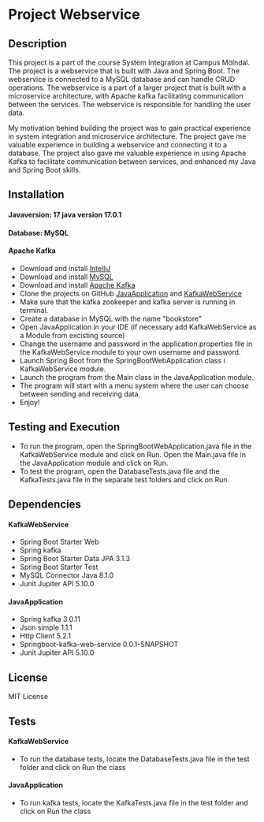 # Project Webservice 

## Description
This project is a part of the course System Integration at Campus Mölndal. The project is a webservice that is built with Java and Spring Boot. The webservice is connected to a MySQL database and can handle CRUD operations. 
The webservice is a part of a larger project that is built with a microservice architecture, with Apache kafka facilitating communication between the services. The webservice is responsible for handling the user data.

My motivation behind building the project was to gain practical experience in system integration and microservice architecture. The project gave me valuable experience in building a webservice and connecting it to a database.
The project also gave me valuable experience in using Apache Kafka to facilitate communication between services, and enhanced my Java and Spring Boot skills.

## Installation
#### Javaversion: 17 java version 17.0.1
#### Database: MySQL
#### Apache Kafka
+ Download and install [IntelliJ](https://www.oracle.com/java/technologies/javase-jdk11-downloads.html)
+ Download and install [MySQL](https://dev.mysql.com/downloads/mysql/)
+ Download and install [Apache Kafka](https://kafka.apache.org/downloads)
+ Clone the projects on GitHub [JavaApplication](https://github.com/clarabrorson/JavaApplication) and [KafkaWebService](https://github.com/clarabrorson/KafkaWebService)
+ Make sure that the kafka zookeeper and kafka server is running in terminal.
+ Create a database in MySQL with the name "bookstore" 
+ Open JavaApplication in your IDE (if necessary add KafkaWebService as a Module from excisting source)
+ Change the username and password in the application.properties file in the KafkaWebService module to your own username and password.
+ Launch Spring Boot from the SpringBootWebApplication class i KafkaWebService module.
+ Launch the program from the Main class in the JavaApplication module.
+ The program will start with a menu system where the user can choose between sending and receiving data.
+ Enjoy!

## Testing and Execution
+ To run the program, open the SpringBootWebApplication.java file in the KafkaWebService module and click on Run. Open the Main.java file in the JavaApplication module and click on Run.
+ To test the program, open the DatabaseTests.java file and the KafkaTests.java file in the separate test folders and click on Run.


## Dependencies
#### KafkaWebService
+ Spring Boot Starter Web
+ Spring kafka
+ Spring Boot Starter Data JPA 3.1.3
+ Spring Boot Starter Test
+ MySQL Connector Java 8.1.0
+ Junit Jupiter API 5.10.0

#### JavaApplication
+ Spring kafka 3.0.11
+ Json simple 1.1.1
+ Http Client 5.2.1
+ Springboot-kafka-web-service 0.0.1-SNAPSHOT
+ Junit Jupiter API 5.10.0

## License
MIT License

## Tests
#### KafkaWebService
+ To run the database tests, locate the DatabaseTests.java file in the test folder and click on Run the class
#### JavaApplication
+ To run kafka tests, locate the KafkaTests.java file in the test folder and click on Run the class


